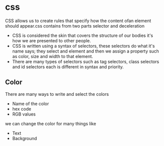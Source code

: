 # css

CSS allows us to create rules that specify how the content ofan element should appear.css contains from two parts selector and deceleration

* CSS is considered the skin that covers the structure of our bodies it's how we are presented to other people.
* CSS is written using a syntax of selectors, these selectors do what it's name says; they select and element and then we assign a property such as color, size and width to that element.
* There are many types of selectors such as tag selectors, class selectors and id selectors each is different in syntax and priority.

## Color 
There are many ways to write and select the colors
- Name of the color
- hex code
- RGB values

we can change the color for many things like
- Text
- Background 